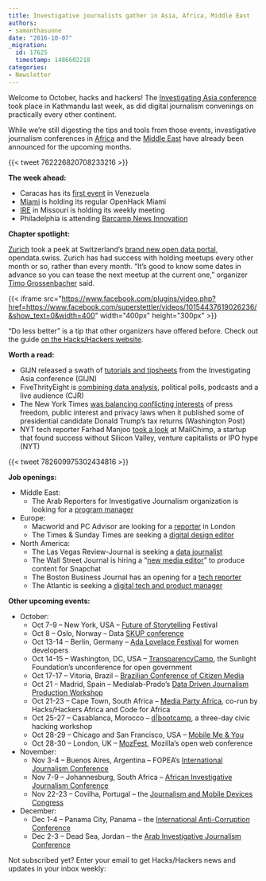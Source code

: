 ```yaml
---
title: Investigative journalists gather in Asia, Africa, Middle East
authors:
- samanthasunne
date: "2016-10-07"
_migration:
  id: 17625
  timestamp: 1486602218
categories:
- Newsletter
---
```


Welcome to October, hacks and hackers! The [Investigating Asia conference][1] took place in Kathmandu last week, as did digital journalism convenings on practically every other continent.

While we&#8217;re still digesting the tips and tools from those events, investigative journalism conferences in [Africa][2] and the [Middle East][3] have already been announced for the upcoming months.

{{< tweet 762226820708233216 >}}

**The week ahead:**

  * Caracas has its [first event][4] in Venezuela
  * [Miami][5] is holding its regular OpenHack Miami
  * [IRE][6] in Missouri is holding its weekly meeting
  * Philadelphia is attending [Barcamp News Innovation][7]

**Chapter spotlight:**

[Zurich][8] took a peek at Switzerland&#8217;s [brand new open data portal][9], opendata.swiss. Zurich has had success with holding meetups every other month or so, rather than every month. &#8220;It&#8217;s good to know some dates in advance so you can tease the next meetup at the current one,&#8221; organizer [Timo Grossenbacher][10] said.

{{< iframe src="https://www.facebook.com/plugins/video.php?href=https://www.facebook.com/superstettler/videos/10154437619026236/&show_text=0&width=400" width="400px" height="300px" >}}

&#8220;Do less better&#8221; is a tip that other organizers have offered before. Check out the guide [on the Hacks/Hackers website][11].

**Worth a read:**

  * GIJN released a swath of [tutorials and tipsheets][12] from the Investigating Asia conference (GIJN)
  * FiveThrityEight is [combining data analysis][13], political polls, podcasts and a live audience (CJR)
  * The New York Times [was balancing conflicting interests][14] of press freedom, public interest and privacy laws when it published some of presidential candidate Donald Trump&#8217;s tax returns (Washington Post)
  * NYT tech reporter Farhad Manjoo [took a look][15] at MailChimp, a startup that found success without Silicon Valley, venture capitalists or IPO hype (NYT)

{{< tweet 782609975302434816 >}}

**Job openings:**

  * Middle East: 
      * The Arab Reporters for Investigative Journalism organization is looking for a [program manager][16]
  * Europe: 
      * Macworld and PC Advisor are looking for a [reporter][17] in London
      * The Times & Sunday Times are seeking a [digital design editor][18]
  * North America: 
      * The Las Vegas Review-Journal is seeking a [data journalist][19]
      * The Wall Street Journal is hiring a &#8220;[new media editor][20]&#8221; to produce content for Snapchat
      * The Boston Business Journal has an opening for a [tech reporter][21]
      * The Atlantic is seeking a [digital tech and product manager][22]

**Other upcoming events:**

  * October: 
      * Oct 7-9 &#8211; New York, USA &#8211; [Future of Storytelling][23] Festival
      * Oct 8 &#8211; Oslo, Norway &#8211; Data [SKUP conference][24]
      * Oct 13-14 &#8211; Berlin, Germany &#8211; [Ada Lovelace Festival][25] for women developers
      * Oct 14-15 &#8211; Washington, DC, USA &#8211; [TransparencyCamp][26], the Sunlight Foundation&#8217;s unconference for open government
      * Oct 17-17 &#8211; Vitoria, Brazil &#8211; [Brazilian Conference of Citizen Media][27]
      * Oct 21 &#8211; Madrid, Spain &#8211; Medialab-Prado&#8217;s [Data Driven Journalism Production Workshop][28]
      * Oct 21-23 &#8211; Cape Town, South Africa &#8211; [Media Party Africa][29], co-run by Hacks/Hackers Africa and Code for Africa
      * Oct 25-27 &#8211; Casablanca, Morocco &#8211; [d|bootcamp][30], a three-day civic hacking workshop
      * Oct 28-29 &#8211; Chicago and San Francisco, USA &#8211; [Mobile Me & You][31]
      * Oct 28-30 &#8211; London, UK &#8211; [MozFest][32], Mozilla&#8217;s open web conference
  * November: 
      * Nov 3-4 &#8211; Buenos Aires, Argentina &#8211; FOPEA&#8217;s [International Journalism Conference][33]
      * Nov 7-9 &#8211; Johannesburg, South Africa &#8211; [African Investigative Journalism Conference][2]
      * Nov 22-23 &#8211; Covilha, Portugal &#8211; the [Journalism and Mobile Devices Congress][34]
  * December: 
      * Dec 1-4 &#8211; Panama City, Panama &#8211; the [International Anti-Corruption Conference][35]
      * Dec 2-3 &#8211; Dead Sea, Jordan &#8211; the [Arab Investigative Journalism Conference][3]

Not subscribed yet? Enter your email to get Hacks/Hackers news and updates in your inbox weekly: 

<!-- real people should not fill this in and expect good things - do not remove this or risk form bot signups-->

 [1]: http://2016.uncoveringasia.org/
 [2]: http://www.journalism.co.za/aijc/
 [3]: http://en.arij.net/
 [4]: http://www.meetup.com/Hacks-Hackers-Periodistas-y-Programadores-Caracas/events/234249929/
 [5]: http://www.meetup.com/Hacks-Hackers-Miami/
 [6]: http://www.meetup.com/hackshackersIRE/
 [7]: http://www.meetup.com/Hacks-Hackers-Philadelphia/events/233965558/
 [8]: http://www.meetup.com/Hacks-Hackers-Zurich/
 [9]: http://www.meetup.com/Hacks-Hackers-Zurich/events/234239280/
 [10]: https://twitter.com/grssnbchr
 [11]: http://hackshackers.com/resources/tools-tips-organizers/
 [12]: http://2016.uncoveringasia.org/tipsheets/
 [13]: http://www.cjr.org/special_report/harry_enten_fivethirtyeight_nate_silver_election.php
 [14]: https://www.washingtonpost.com/news/the-fix/wp/2016/10/02/the-new-york-times-risked-legal-trouble-to-publish-donald-trumps-tax-return/
 [15]: http://www.nytimes.com/2016/10/06/technology/mailchimp-and-the-un-silicon-valley-way-to-make-it-as-a-start-up.html
 [16]: http://en.arij.net/2016/09/25/arij-is-looking-to-hire-a-program-assistant/
 [17]: https://www.journalism.co.uk/media-jobs/staff-writer-pc-advisor-and-macworld-uk/s75/a678515/
 [18]: http://www.gorkanajobs.co.uk/job/64809/the-times-and-sunday-times-digital-design-editor/
 [19]: http://www.careers.poynter.org/job/20450202/q-Investigative%20Reporter-l-Las%20Vegas%2C%20NV
 [20]: http://talkingbiznews.com/biz-news-help-wanted/wsj-seeks-emerging-media-news-editor/
 [21]: http://talkingbiznews.com/biz-news-help-wanted/boston-business-journal-seeks-tech-reporter/
 [22]: http://atlanticmedia.applytojob.com/apply/eXYVWB/Product-Manager-Digital-Product-And-Technology
 [23]: http://www.fostfest.com/#content
 [24]: http://gijn.org/events/
 [25]: http://wiwo.konferenz.de/ada/en/
 [26]: https://tcamp.sunlightfoundation.com/register/
 [27]: http://eventos.ufes.br/index.php/midiacidada/midiacidada
 [28]: http://medialab-prado.es/article/iv-taller-periodismo-de-datos-convocatoria-de-proyectos
 [29]: https://www.eventbrite.com/e/media-party-africa-tickets-27194686038
 [30]: http://casablanca.dbootcamp.org/
 [31]: http://www.mobileme-you.com/
 [32]: https://mozillafestival.org/
 [33]: http://gijn.us5.list-manage.com/track/click?u=0212d7db984672e4fe5ac3daf&id=d7e6fda37c&e=819f761f16
 [34]: http://ijnet.org/en/opportunities/conference-focuses-mobile-journalism-portugal
 [35]: http://16iacc.org/